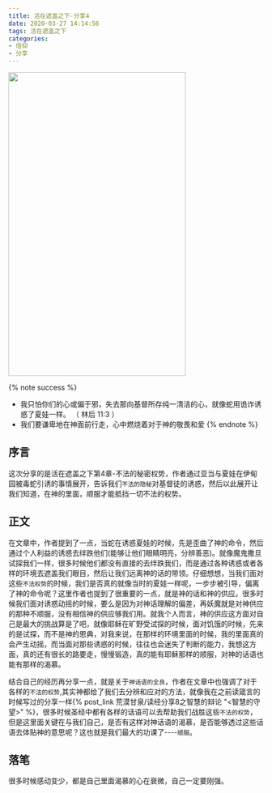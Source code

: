 ```yaml
---
title: 活在遮盖之下-分享4
date: 2020-03-27 14:14:56
tags: 活在遮盖之下
categories:
- 信仰
- 分享
---
```


<img src="https://hexo-1257711631.cos.ap-nanjing.myqcloud.com/20200227212142.png" width=350 height=600>

{% note success %}
* 我只怕你们的心或偏于邪，失去那向基督所存纯一清洁的心，就像蛇用诡诈诱惑了夏娃一样。
                                （  林后 11:3 ）
* 我们要谦卑地在神面前行走，心中燃烧着对于神的敬畏和爱
{% endnote %}

## 序言
这次分享的是活在遮盖之下第4章-不法的秘密权势，作者通过亚当与夏娃在伊甸园被毒蛇引诱的事情展开，告诉我们`不法的隐秘`对基督徒的诱惑，然后以此展开让我们知道，在神的里面，顺服才能抵挡一切不法的权势。

## 正文

在文章中，作者提到了一点，当蛇在诱惑夏娃的时候，先是歪曲了神的命令，然后通过个人利益的诱惑去绊跌他们(能够让他们眼睛明亮，分辨善恶)。就像魔鬼撒旦试探我们一样，很多时候他们都没有直接的去绊跌我们，而是通过各种诱惑或者各样的环境去遮盖我们眼目，然后让我们远离神的话的带领。仔细想想，当我们面对这些`不法权势`的时候，我们是否真的就像当时的夏娃一样呢，一步步被引导，偏离了神的命令呢？这里作者也提到了很重要的一点，就是神的话和神的供应。很多时候我们面对诱惑动摇的时候，要么是因为对神话理解的偏差，再妖魔就是对神供应的那种不顺服，没有相信神的供应够我们用。就我个人而言，神的供应这方面对自己是最大的挑战算是了吧，就像耶稣在旷野受试探的时候，面对饥饿的时候，先来的是试探，而不是神的恩典，对我来说，在那样的环境里面的时候，我的里面真的会产生动摇，而当面对那些诱惑的时候，往往也会迷失了判断的能力，我想这方面，真的还有很长的路要走，慢慢锻造，真的能有耶稣那样的顺服，对神的话语也能有那样的渴慕。

结合自己的经历再分享一点，就是关于`神话语的全良`，作者在文章中也强调了对于各样的`不法的权势`,其实神都给了我们去分辨和应对的方法，就像我在之前读箴言的时候写过的分享一样{% post_link 荒漠甘泉/读经分享8之智慧的辩论 "<智慧的守望>" %}，很多时候圣经中都有各样的话语可以去帮助我们战胜这些`不法的权势`，但是这里面关键在与我们自己，是否有这样对神话语的渴慕，是否能够透过这些话语去体贴神的意思呢？这也就是我们最大的功课了----`顺服`。

## 落笔

很多时候感动变少，都是自己里面渴慕的心在衰微，自己一定要刚强。



